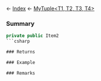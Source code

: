 ← [Index](Api-Index) ← [MyTuple<T1, T2, T3, T4>](VRage.MyTuple`4)

### Summary

```csharp
private public Item2
```csharp

### Returns

### Example

### Remarks

